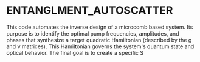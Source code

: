 # ENTANGLMENT_AUTOSCATTER
This code automates the inverse design of a microcomb based system. Its purpose is to identify the optimal pump frequencies, amplitudes, and phases that synthesize a target quadratic Hamiltonian (described by the g and ν matrices). This Hamiltonian governs the system's quantum state and optical behavior. The final goal is to create a specific S
